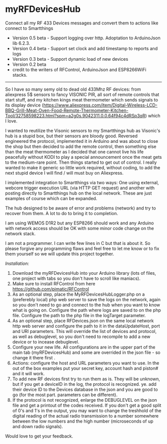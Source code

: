 # myRFDevicesHub
Connect all my RF 433 Devices messages and convert them to actions like connect to Smartthings

 * Version 0.5 beta - Support logging over http. Adoptation to ArduinoJson lib 6.2.3. 
 * Version 0.4 beta - Support set clock and add timestamp to reports and logs
 * Version 0.3 beta - Support dynamic load of new devices
 * Version 0.2 beta
 * credit to the writers of RFControl, ArduinoJson and ESP8266WiFi stacks.
--------------------------------------------------------------------------------------------


So I have so many semy old to dead old 433Mhz RF  devices: from aliexpress 5$ sensors to fancy VISONIC PIR, all sort of remote controls that start stuff, and my kitchen kings meat thermometer which sends signals to its display device (https://www.aliexpress.com/item/Digital-Wireless-LCD-BBQ-Grill-Meat-Oven-Food-Remote-Thermometer-Kitchen-Tool/32758598223.html?spm=a2g0s.9042311.0.0.64f94c4dRSp3qR) which I love.

I wanted to reutilize the Visonic sensors to my Smartthings hub as Visonic's hub is a stupid box, but their sensors are bloody good.
Reversed engineered the protocol, implemented it in Arduino and was about to close the shop but then decided to add the remote control, then something else than the meat thermometer as I decided that one cannot live his life peacefully without KODI to play a special announcement once the meat gets to the medium-rare point.
Then things started to get out of control. I really wanted to make it generic so little work required, without coding, to add the next stupid device I will find / will must buy on Aliexpress. 

I implemented integration to Smartthings via two ways: One using external, webcore trigger execution URL (via HTTP GET request) and another with posting directly to Smartthings hub on the local network. These are just examples of course which can be expanded.

The hub designed to be aware of error and problems (network) and try to recover from them. A lot to do to bring it to completion.

I am using WEMOS D1R2 but any ESP8266 should work and any Arduino with network access should be OK with some minor code change on the network stack.

I am not a programmer. I can write few lines in C but that is about it.  So please forgive any programming flaws and feel free to let me know or to fix them yourself so we will update this project together.


*Installation:* 
1. Download the myRFDevicesHub into your Arduino library (lots of files, one project with tabs so you don't have to scroll like maniacs).
2. Make sure to install RFControl from here https://github.com/pimatic/RFControl
3. As an optional step, place the MyRFDevicesHubLogger.php on a (preferebly local) php web server to save the logs on the network, again so you don't need to go and connect to the hub when you want to know what is going on. Configure the path where logs are saved to on the php file. Configure the path to the php file in the logTarget parameter.
4. As an optional step, place RFDevices.json on the same local network http web server and configure the path to it in the dataUpdateHost, port and URI parameters. This will override the list of devices and protocol, as well as debuglevel, so you don't need to recompile to add a new device or to incease debuglevel.
3. Configure your new life. All configurations are in the upper part of the main tab (myRFDevicesHub) and some are overrided in the json file - so change it there first .
5. Actions: configure the host and URL parameters you want to use. In the out of the box  examples put your secret key, account hash and piston# and it will work.
6. To add new RF devices first try to run them as is. They will be unknown, but if you get a deviceID in the log, the protocol is recognized. ye. add their device ID to the Devices database in the json and you are good to go (for the most part. parameters can be different).
6. If the protocol is not recognized, enlarge the DEBUGLEVEL on the json file and get a printout of the codes received. If you don't get a good split of 0's and 1's in the output, you may want to change the treshhold of the digital reading of the actual radio transmission to a number somewhere between the low numbers and the high number (microseconds of up and down radio signals).


Would love to get your feedback.